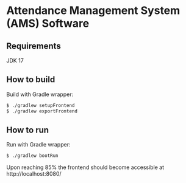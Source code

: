 # Attendance Management System (AMS) Software

## Requirements
JDK 17

## How to build

Build with Gradle wrapper:

```sh
$ ./gradlew setupFrontend
$ ./gradlew exportFrontend
```

## How to run

Run with Gradle wrapper:

```sh
$ ./gradlew bootRun
```

Upon reaching 85% the frontend should become accessible at http://localhost:8080/
